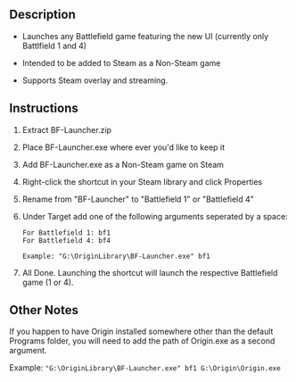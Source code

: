Description
-----------
- Launches any Battlefield game featuring the new UI (currently only Battlfield 1 and 4)

- Intended to be added to Steam as a Non-Steam game

- Supports Steam overlay and streaming.

Instructions
------------

1. Extract BF-Launcher.zip

2. Place BF-Launcher.exe where ever you'd like to keep it

3. Add BF-Launcher.exe as a Non-Steam game on Steam

4. Right-click the shortcut in your Steam library and click Properties

5. Rename from "BF-Launcher" to "Battlefield 1" or "Battlefield 4"

6. Under Target add one of the following arguments seperated by a space:
	```
	For Battlefield 1: bf1
	For Battlefield 4: bf4
	
	Example: "G:\OriginLibrary\BF-Launcher.exe" bf1
	```
7. All Done. Launching the shortcut will launch the respective Battlefield game (1 or 4).

Other Notes
-----------
If you happen to have Origin installed somewhere other than the default Programs folder, 
you will need to add the path of Origin.exe as a second argument.

Example:
`"G:\OriginLibrary\BF-Launcher.exe" bf1 G:\Origin\Origin.exe`
